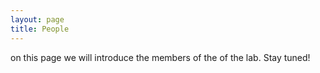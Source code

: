 ```yaml
---
layout: page
title: People
---
```


on this page we will introduce the members of the of the lab. Stay tuned!
